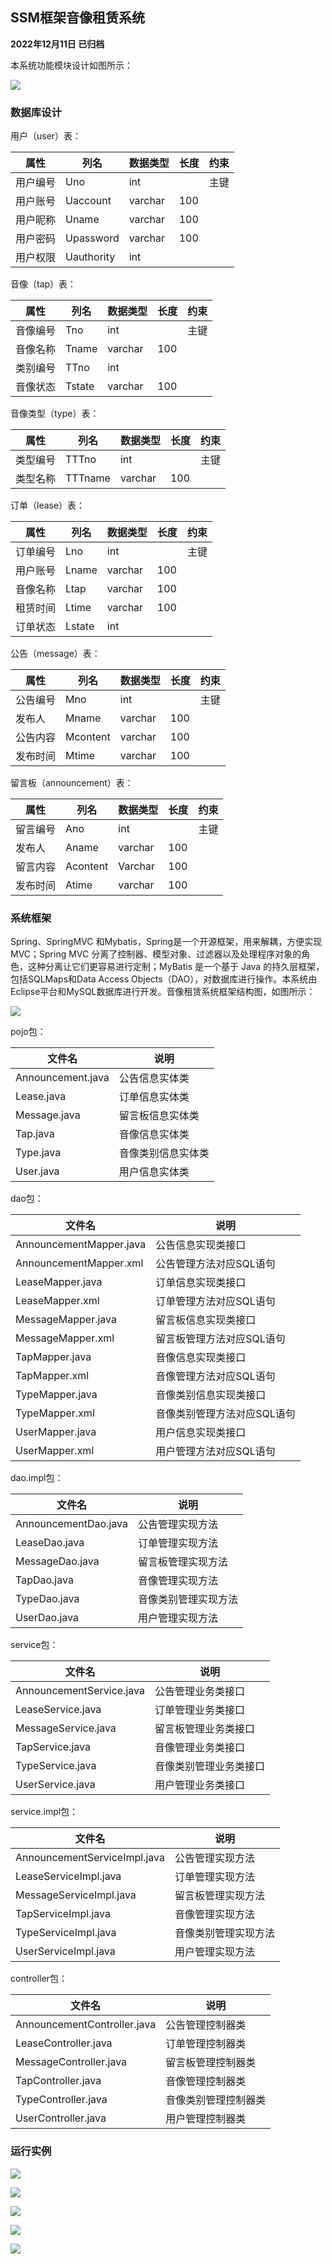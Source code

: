 ## **SSM框架音像租赁系统**

**2022年12月11日 已归档**

本系统功能模块设计如图所示：

![](https://i.imgtg.com/2022/12/11/DmpOb.png)



### 数据库设计

用户（user）表：

| 属性     | 列名       | 数据类型 | 长度 | 约束 |
|----------|------------|----------|------|------|
| 用户编号 | Uno        | int      |      | 主键 |
| 用户账号 | Uaccount      | varchar     | 100   |      |
| 用户昵称 | Uname      | varchar     | 100   |      |
| 用户密码 | Upassword  | varchar  | 100   |      |
| 用户权限 | Uauthority | int      |      |      |

音像（tap）表：

| 属性     | 列名   | 数据类型 | 长度 | 约束 |
| -------- | ------ | -------- | ---- | ---- |
| 音像编号 | Tno    | int      |      | 主键 |
| 音像名称 | Tname  | varchar  | 100  |      |
| 类别编号 | TTno   | int      |      |      |
| 音像状态 | Tstate | varchar  | 100  |      |

 音像类型（type）表：

| 属性     | 列名    | 数据类型 | 长度 | 约束 |
| -------- | ------- | -------- | ---- | ---- |
| 类型编号 | TTTno   | int      |      | 主键 |
| 类型名称 | TTTname | varchar  | 100  |      |

订单（lease）表：

| 属性     | 列名   | 数据类型 | 长度 | 约束 |
| -------- | ------ | -------- | ---- | ---- |
| 订单编号 | Lno    | int      |      | 主键 |
| 用户账号 | Lname  | varchar  | 100  |      |
| 音像名称 | Ltap   | varchar  | 100  |      |
| 租赁时间 | Ltime  | varchar  | 100  |      |
| 订单状态 | Lstate | int      |      |      |

公告（message）表：

| 属性     | 列名     | 数据类型 | 长度 | 约束 |
| -------- | -------- | -------- | ---- | ---- |
| 公告编号 | Mno      | int      |      | 主键 |
| 发布人   | Mname    | varchar  | 100  |      |
| 公告内容 | Mcontent | varchar  | 100  |      |
| 发布时间 | Mtime    | varchar  | 100  |      |

留言板（announcement）表：

| 属性     | 列名     | 数据类型 | 长度 | 约束 |
| -------- | -------- | -------- | ---- | ---- |
| 留言编号 | Ano      | int      |      | 主键 |
| 发布人   | Aname    | varchar  | 100  |      |
| 留言内容 | Acontent | Varchar  | 100  |      |
| 发布时间 | Atime    | varchar  | 100  |      |



### 系统框架

Spring、SpringMVC 和Mybatis，Spring是一个开源框架，用来解耦，方便实现MVC；Spring MVC 分离了控制器、模型对象、过滤器以及处理程序对象的角色，这种分离让它们更容易进行定制；MyBatis 是一个基于 Java 的持久层框架，包括SQLMaps和Data Access Objects（DAO），对数据库进行操作。本系统由Eclipse平台和MySQL数据库进行开发。音像租赁系统框架结构图，如图所示：

![](https://i.imgtg.com/2022/12/11/DmJ7l.png)

pojo包：

| 文件名            | 说明               |
| ----------------- | ------------------ |
| Announcement.java | 公告信息实体类     |
| Lease.java        | 订单信息实体类     |
| Message.java      | 留言板信息实体类   |
| Tap.java          | 音像信息实体类     |
| Type.java         | 音像类别信息实体类 |
| User.java         | 用户信息实体类     |

dao包：

| 文件名                  | 说明                        |
| ----------------------- | --------------------------- |
| AnnouncementMapper.java | 公告信息实现类接口          |
| AnnouncementMapper.xml  | 公告管理方法对应SQL语句     |
| LeaseMapper.java        | 订单信息实现类接口          |
| LeaseMapper.xml         | 订单管理方法对应SQL语句     |
| MessageMapper.java      | 留言板信息实现类接口        |
| MessageMapper.xml       | 留言板管理方法对应SQL语句   |
| TapMapper.java          | 音像信息实现类接口          |
| TapMapper.xml           | 音像管理方法对应SQL语句     |
| TypeMapper.java         | 音像类别信息实现类接口      |
| TypeMapper.xml          | 音像类别管理方法对应SQL语句 |
| UserMapper.java         | 用户信息实现类接口          |
| UserMapper.xml          | 用户管理方法对应SQL语句     |

dao.impl包：

| 文件名               | 说明                 |
| -------------------- | -------------------- |
| AnnouncementDao.java | 公告管理实现方法     |
| LeaseDao.java        | 订单管理实现方法     |
| MessageDao.java      | 留言板管理实现方法   |
| TapDao.java          | 音像管理实现方法     |
| TypeDao.java         | 音像类别管理实现方法 |
| UserDao.java         | 用户管理实现方法     |

 service包：

| 文件名                   | 说明                   |
| ------------------------ | ---------------------- |
| AnnouncementService.java | 公告管理业务类接口     |
| LeaseService.java        | 订单管理业务类接口     |
| MessageService.java      | 留言板管理业务类接口   |
| TapService.java          | 音像管理业务类接口     |
| TypeService.java         | 音像类别管理业务类接口 |
| UserService.java         | 用户管理业务类接口     |

 service.impl包：

| 文件名                       | 说明                 |
| ---------------------------- | -------------------- |
| AnnouncementServiceImpl.java | 公告管理实现方法     |
| LeaseServiceImpl.java        | 订单管理实现方法     |
| MessageServiceImpl.java      | 留言板管理实现方法   |
| TapServiceImpl.java          | 音像管理实现方法     |
| TypeServiceImpl.java         | 音像类别管理实现方法 |
| UserServiceImpl.java         | 用户管理实现方法     |

controller包：

| 文件名                      | 说明                 |
| --------------------------- | -------------------- |
| AnnouncementController.java | 公告管理控制器类     |
| LeaseController.java        | 订单管理控制器类     |
| MessageController.java      | 留言板管理控制器类   |
| TapController.java          | 音像管理控制器类     |
| TypeController.java         | 音像类别管理控制器类 |
| UserController.java         | 用户管理控制器类     |



### 运行实例

![](https://i.imgtg.com/2022/12/11/DmPLg.png)

![](https://i.imgtg.com/2022/12/11/DmRuB.png)

![](https://i.imgtg.com/2022/12/11/Dm4zs.png)

![](https://i.imgtg.com/2022/12/11/DmDPK.png)

![](https://i.imgtg.com/2022/12/11/DmH9a.png)
